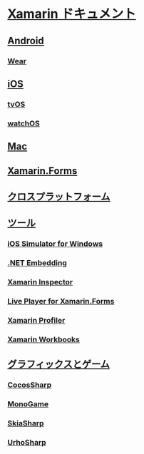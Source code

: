 # [Xamarin ドキュメント](index.md)
## [Android](android/index.yml)
### [Wear](android/wear/index.md)
## [iOS](ios/index.yml)
### [tvOS](ios/tvos/index.md)
### [watchOS](ios/watchos/index.md)
## [Mac](mac/index.yml)
## [Xamarin.Forms](xamarin-forms/index.yml)
## [クロスプラットフォーム](cross-platform/index.yml)
## [ツール](tools/index.yml)
### [iOS Simulator for Windows](tools/ios-simulator.md)
### [.NET Embedding](tools/dotnet-embedding/index.md)
### [Xamarin Inspector](tools/inspector/index.md)
### [Live Player for Xamarin.Forms](tools/live-player/index.md)
### [Xamarin Profiler](tools/profiler/index.md)
### [Xamarin Workbooks](tools/workbooks/index.md)
## [グラフィックスとゲーム](graphics-games/index.yml)
### [CocosSharp](graphics-games/cocossharp/index.md)
### [MonoGame](graphics-games/monogame/index.md)
### [SkiaSharp](graphics-games/skiasharp/index.md)
### [UrhoSharp](graphics-games/urhosharp/index.md)
